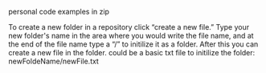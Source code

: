 personal code examples in zip


To create a new folder in a repository click “create a new file.” Type your new folder's name in the area where you would write the file name, and at the end of the file name type a “/” to initilize it as a folder. After this you can create a new file in the folder.
could be a basic txt file to initilize the folder:
newFoldeName/newFile.txt
